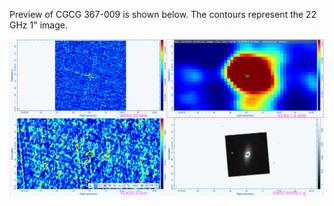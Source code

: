 Preview of CGCG 367-009 is shown below. The contours represent the 22 GHz 1" image. 

![CGCG367-009.png](CGCG367-009.png "CGCG367-009")

